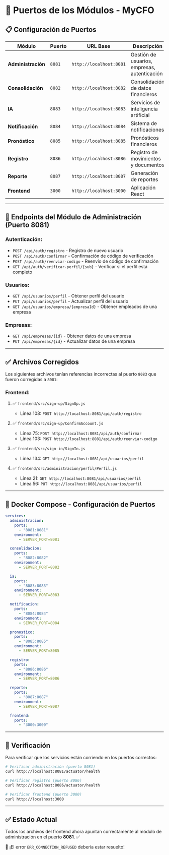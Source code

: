 # 🔌 Puertos de los Módulos - MyCFO

## 📋 Configuración de Puertos

| Módulo | Puerto | URL Base | Descripción |
|--------|--------|----------|-------------|
| **Administración** | `8081` | `http://localhost:8081` | Gestión de usuarios, empresas, autenticación |
| **Consolidación** | `8082` | `http://localhost:8082` | Consolidación de datos financieros |
| **IA** | `8083` | `http://localhost:8083` | Servicios de inteligencia artificial |
| **Notificación** | `8084` | `http://localhost:8084` | Sistema de notificaciones |
| **Pronóstico** | `8085` | `http://localhost:8085` | Pronósticos financieros |
| **Registro** | `8086` | `http://localhost:8086` | Registro de movimientos y documentos |
| **Reporte** | `8087` | `http://localhost:8087` | Generación de reportes |
| **Frontend** | `3000` | `http://localhost:3000` | Aplicación React |

---

## 🎯 Endpoints del Módulo de Administración (Puerto 8081)

### **Autenticación:**
- `POST /api/auth/registro` - Registro de nuevo usuario
- `POST /api/auth/confirmar` - Confirmación de código de verificación
- `POST /api/auth/reenviar-codigo` - Reenvío de código de confirmación
- `GET /api/auth/verificar-perfil/{sub}` - Verificar si el perfil está completo

### **Usuarios:**
- `GET /api/usuarios/perfil` - Obtener perfil del usuario
- `PUT /api/usuarios/perfil` - Actualizar perfil del usuario
- `GET /api/usuarios/empresa/{empresaId}` - Obtener empleados de una empresa

### **Empresas:**
- `GET /api/empresas/{id}` - Obtener datos de una empresa
- `PUT /api/empresas/{id}` - Actualizar datos de una empresa

---

## ✅ Archivos Corregidos

Los siguientes archivos tenían referencias incorrectas al puerto `8083` que fueron corregidas a `8081`:

### **Frontend:**
1. ✅ `frontend/src/sign-up/SignUp.js`
   - Línea 108: `POST http://localhost:8081/api/auth/registro`

2. ✅ `frontend/src/sign-up/ConfirmAccount.js`
   - Línea 75: `POST http://localhost:8081/api/auth/confirmar`
   - Línea 103: `POST http://localhost:8081/api/auth/reenviar-codigo`

3. ✅ `frontend/src/sign-in/SignIn.js`
   - Línea 134: `GET http://localhost:8081/api/usuarios/perfil`

4. ✅ `frontend/src/administracion/perfil/Perfil.js`
   - Línea 21: `GET http://localhost:8081/api/usuarios/perfil`
   - Línea 56: `PUT http://localhost:8081/api/usuarios/perfil`

---

## 🔧 Docker Compose - Configuración de Puertos

```yaml
services:
  administracion:
    ports:
      - "8081:8081"
    environment:
      - SERVER_PORT=8081

  consolidacion:
    ports:
      - "8082:8082"
    environment:
      - SERVER_PORT=8082

  ia:
    ports:
      - "8083:8083"
    environment:
      - SERVER_PORT=8083

  notificacion:
    ports:
      - "8084:8084"
    environment:
      - SERVER_PORT=8084

  pronostico:
    ports:
      - "8085:8085"
    environment:
      - SERVER_PORT=8085

  registro:
    ports:
      - "8086:8086"
    environment:
      - SERVER_PORT=8086

  reporte:
    ports:
      - "8087:8087"
    environment:
      - SERVER_PORT=8087

  frontend:
    ports:
      - "3000:3000"
```

---

## 🚀 Verificación

Para verificar que los servicios están corriendo en los puertos correctos:

```bash
# Verificar administración (puerto 8081)
curl http://localhost:8081/actuator/health

# Verificar registro (puerto 8086)
curl http://localhost:8086/actuator/health

# Verificar frontend (puerto 3000)
curl http://localhost:3000
```

---

## ✅ Estado Actual

Todos los archivos del frontend ahora apuntan correctamente al módulo de administración en el puerto **8081**. ✅

🎉 ¡El error `ERR_CONNECTION_REFUSED` debería estar resuelto!

